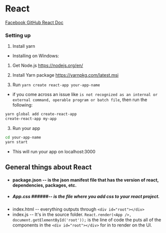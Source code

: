 # React
[Facebook GitHub React Doc](https://github.com/facebook/create-react-app)

### Setting up

1. Install yarn
  - Installing on Windows:

  1. Get Node.js
  https://nodejs.org/en/
  2. Install Yarn package
  https://yarnpkg.com/latest.msi

2. Run `yarn create react-app your-app-name`

- if you come across an issue like `is not recognized as an internal or external command, operable program or batch file`, then run the following:

```sh
yarn global add create-react-app
create-react-app my-app
```

3. Run your app

```sh
cd your-app-name
yarn start
```

- This will run your app on localhost:3000

## General things about React

- #### package.json -- is the json manifest file that has the version of react, dependencies, packages, etc.
- ##### App.css ######-- is the file where you add css to your react project.
- index.html -- everything outputs through ```<div id="root"></div>```
- index.js -- It's in the source folder. ```React.render(<App />, document.getElementById('root'));``` is the line of code the puts all of the components in the ``` <div id="root"></div> ``` for in to render on the UI.
